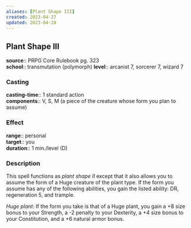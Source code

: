 ```yaml
---
aliases: [Plant Shape III]
created: 2023-04-27
updated: 2023-04-28
---
```


## Plant Shape III

**source**:: PRPG Core Rulebook pg. 323  
**school**:: transmutation (polymorph)
**level**:: arcanist 7, sorcerer 7, wizard 7

### Casting

**casting-time**:: 1 standard action  
**components**:: V, S, M (a piece of the creature whose form you plan to assume)

### Effect

**range**:: personal  
**target**:: you  
**duration**:: 1 min./level (D)

### Description

This spell functions as *plant shape II* except that it also allows you to assume the form of a Huge creature of the plant type. If the form you assume has any of the following abilities, you gain the listed ability: DR, regeneration 5, and trample.  
  
*Huge plant*: If the form you take is that of a Huge plant, you gain a +8 size bonus to your Strength, a -2 penalty to your Dexterity, a +4 size bonus to your Constitution, and a +6 natural armor bonus.
